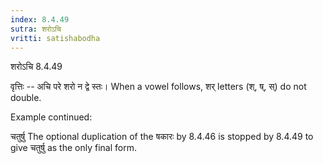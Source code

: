 ```yaml
---
index: 8.4.49
sutra: शरोऽचि
vritti: satishabodha
---
```



 शरोऽचि 8.4.49 


वृत्तिः -- अचि परे शरो न द्वे स्तः। When a vowel follows, शर् letters (श्, ष्, स्) do not double. 


Example continued: 


चतुर्षु The optional duplication of the षकारः by 8.4.46 is stopped by 8.4.49 to give चतुर्षु as the only final form. 



